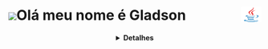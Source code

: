 <h1 align="height"><img src="https://media.giphy.com/media/hvRJCLFzcasrR4ia7z/giphy.gif" width="25px">Olá meu nome é Gladson <img align="right" alt="JAVA" height="31" width="40" src="https://github.com/devicons/devicon/blob/master/icons/java/java-original.svg">  </h1></img>

</p>

<h4 align="center">
<details>
<summary> Detalhes </summary>
 
 
## 
 
 </div>
 

<p align="center">
  <a href="https://github.com/gladsonsimoes"/>
    <img
      align="center"
      height="150em"
      src="https://github-readme-stats.vercel.app/api?username=gladsonsimoes&show_icons=true&include_all_commits=true&count_private=false&theme=tokyonight"
    />
  </a>
    <img
      align="center"
      height="150em"
      src="https://github-readme-stats.vercel.app/api/top-langs/?username=glasonsimoes&show_icons=true&include_all_commits=true&count_private=true&layout=compact&theme=tokyonight"
    />
<img src="https://raw.githubusercontent.com/MicaelliMedeiros/micaellimedeiros/master/image/computer-illustration.png" min-width="270px" max-width="270px" width="270px" align="right" alt="Computador iuriCode">

